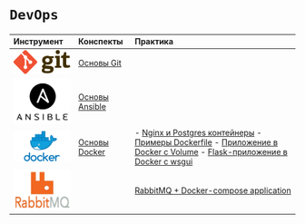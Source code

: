 # `DevOps`

| Инструмент                      | Конспекты                                                                                                             | Практика                                                                                                                                                                                                                                                                                        |
| :---------------------------------------- | :----------------------------------------------------------------------------------------------------------------------------- | :------------------------------------------------------------------------------------------------------------------------------------------------------------------------------------------------------------------------------------------------------------------------------------------------------ |
| <img src='img/git.png' width=140>     | [Основы Git](https://github.com/NazarovMichail/Lectures-notes-MIPT/blob/master/DevOps/Git/Git.ipynb)                        |                                                                                                                                                                                                                                                                                                         |
| <img src='img/ansible.png' width=100> | [Основы Ansible](https://github.com/NazarovMichail/Lectures-notes-MIPT/blob/master/DevOps/Ansible/Ansible%20guide.ipynb)    |                                                                                                                                                                                                                                                                                                         |
| <img src='img/docker.jpeg' width=137> | [Основы Docker](https://github.com/NazarovMichail/Lectures-notes-MIPT/blob/master/DevOps/Docker/Notes/Docker%20guide.ipynb) | - [Nginx и Postgres контейнеры](https://github.com/NazarovMichail/Lectures-notes-MIPT/blob/master/DevOps/Docker/Practice/Docker%20build%20guide.ipynb) - [Примеры Dockerfile](https://github.com/NazarovMichail/Lectures-notes-MIPT/blob/master/DevOps/Docker/Notes/Dockerfile%20examps.ipynb) - [Приложение в Docker с Volume](https://github.com/NazarovMichail/Lectures-notes-MIPT/blob/master/DevOps/Docker/Practice/histplot_app/Docker%20app.ipynb) - [Flask-приложение в Docker с wsgui](https://github.com/NazarovMichail/Lectures-notes-MIPT/blob/master/DevOps/Docker/Practice/flask_app/Docker%20app.ipynb)|
| <img src='img/rbbtmq.webp' width=140>     |                       |[RabbitMQ + Docker-compose application](https://github.com/NazarovMichail/Lectures-notes-MIPT/blob/master/DevOps/RabbitMq/RabbitMQ/RabitMQ.ipynb)
